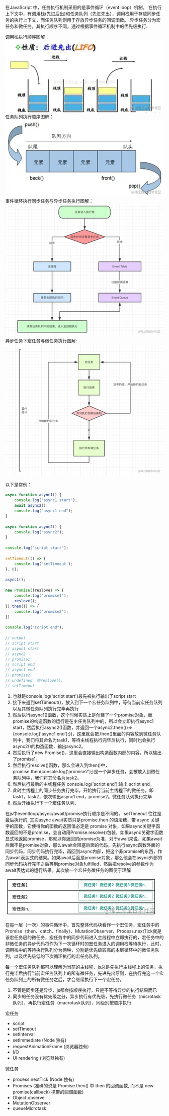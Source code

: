 在JavaScript 中，任务执行机制采用的是事件循环（event loop）机制。 在执行上下文中，有调用栈(先进后出)和任务队列（先进先出），调用栈用于存放同步任务的执行上下文，而任务队列则用于存放异步任务的回调函数。 异步任务分为宏任务和微任务，其执行顺序不同，通过根据事件循环机制中的优先级执行.

调用栈执行顺序图解：
![alt text](./images/stack.png)
任务队列执行顺序图解：
![alt text](./images/queue.png)
事件循环执行同步任务与异步任务执行图解：
![alt text](./images/eventloop.png)
异步任务下宏任务与微任务执行图解:
![alt text](./images/macrotask.png)

以下是常例：
```js
async function async1() {
    console.log("async1 start");
    await async2();
    console.log("async1 end");
}

async function async2() {
    console.log("async2");
}

console.log("script start");

setTimeout(() => {
    console.log('setTimeout');
}, 0);

async1();

new Promise((reslove) => {
    console.log("promise1");
    reslove();
}).then(() => {
    console.log("promise2");
})

console.log("script end");

// output
// script start
// async1 start
// async2
// promise1
// script end
// async1 end
// promise2
// undefined  指reslove();
// setTimeout
```
1. 也就是console.log('script start')最先被执行输出了script start
2. 接下来遇到setTimeout()，放入到下一个宏任务队列中，等待当前宏任务队列以及其微任务队列执行完毕再执行
3. 然后执行async1()函数，这个时候实质上是创建了一个promise对象，而promise的构造函数的运行是在主任务队列中的，所以会立即执行async1 start，然后执行async2()函数，并返回一个async2.then(()=>{console.log('async1 end');})，这里就会把.then()里面的内容放到微任务队列中，我们将其命名为task1，等待主线程执行完毕后执行，同时也会执行async2()的构造函数，输出async2。
4. 然后执行了new Promise()，这里会直接输出构造函数内部的内容，所以输出了promise1。
5. 然后执行resolve()函数，那么会进入到then()中，promise.then(console.log('promise2');)是一个异步任务，会被放入到微任务队列中，我们将其命名为task2。
6. 然后执行最后的主线程任务 console.log('script end');输出 script end。
7. 此时主线程上的同步任务执行完毕，开始执行当前主线程下的微任务，即task1，task2，依次输出async1 end，promise2。微任务队列执行完毕
8. 然后开始执行下一个宏任务队列，
   
在js中eventloop/async/await/promise执行顺序是不同的，
setTimeout 往往是最后执行的, 其次async await实质只是promise.then 的语法糖，带 async 关键字的函数，它使得你的函数的返回值必定是 promise 对象，如果async关键字函数返回的不是promise，会自动用Promise.resolve()包装，如果async关键字函数显式地返回promise，那就以你返回的promise为准，对于await来说，如果await后面不是promise对象，那么await会阻塞后面的代码，先执行async函数外面的同步代码，同步代码执行完毕，再回到async内部，把这个非promise的东西，作为await表达式的结果。如果await后面是promise对象，那么他会在async外部的同步代码执行完毕之后等到promise对象fulfilled，然后把resolve的参数作为await表达式的运行结果。其次放一个宏任务微任务的图便于理解

![alt text](./images/macro-micro.png)

在每一层（一次）的事件循环中，首先整体代码块看作一个宏任务，宏任务中的 Promise（then、catch、finally）、MutationObserver、Process.nextTick就是该宏任务层的微任务，宏任务中的同步代码进入主线程中立即执行的，宏任务中的非微任务的异步代码将作为下一次循环时的宏任务进入的调用栈等待执行，此时，调用栈中的等待执行队列分为两种，分别是优先级较高的本层循环中的微任务队列，以及优先级低的下次循环执行的宏任务队列。

每一个宏任务队列都可以理解为当前的主线程，js总是先执行主线程上的任务，执行完毕后执行当前宏任务队列上的所有微任务，先进先出原则，在执行完这一个宏任务队列上的所有微任务之后，才会继续执行下一个宏任务。

1. 不管是同步还是异步，js都会按顺序执行，只是不等待异步的执行结果而已
2. 同步的任务没有优先级之分，异步执行有优先级，先执行微任务（microtask队列），再执行宏任务（macrotask队列），同级别按顺序执行
   
宏任务
- script
- setTimeout
- setInterval
- setImmediate (Node 独有)
- requestAnimationFrame (浏览器独有)
- I/O
- UI rendering (浏览器独有)


微任务
- process.nextTick (Node 独有)
- Promises (准确的说是 Promise.then() 中 then 的回调函数, 而不是 new promise(callback) 携带的回调函数)
- Object.observe
- MutationObserver
- queueMicrotask